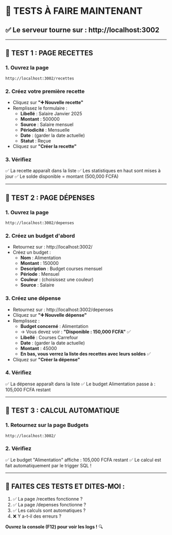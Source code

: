 # 🧪 TESTS À FAIRE MAINTENANT

## ✅ **Le serveur tourne sur : http://localhost:3002**

---

## 🎯 **TEST 1 : PAGE RECETTES**

### **1. Ouvrez la page**
```
http://localhost:3002/recettes
```

### **2. Créez votre première recette**
- Cliquez sur **"➕ Nouvelle recette"**
- Remplissez le formulaire :
  - **Libellé** : Salaire Janvier 2025
  - **Montant** : 500000
  - **Source** : Salaire mensuel
  - **Périodicité** : Mensuelle
  - **Date** : (garder la date actuelle)
  - **Statut** : Reçue
- Cliquez sur **"Créer la recette"**

### **3. Vérifiez**
✅ La recette apparaît dans la liste
✅ Les statistiques en haut sont mises à jour
✅ Le solde disponible = montant (500,000 FCFA)

---

## 🎯 **TEST 2 : PAGE DÉPENSES**

### **1. Ouvrez la page**
```
http://localhost:3002/depenses
```

### **2. Créez un budget d'abord**
- Retournez sur : http://localhost:3002/
- Créez un budget :
  - **Nom** : Alimentation
  - **Montant** : 150000
  - **Description** : Budget courses mensuel
  - **Période** : Mensuel
  - **Couleur** : (choisissez une couleur)
  - **Source** : Salaire

### **3. Créez une dépense**
- Retournez sur : http://localhost:3002/depenses
- Cliquez sur **"➕ Nouvelle dépense"**
- Remplissez :
  - **Budget concerné** : Alimentation
  - → Vous devez voir : **"Disponible : 150,000 FCFA"** ✅
  - **Libellé** : Courses Carrefour
  - **Date** : (garder la date actuelle)
  - **Montant** : 45000
  - **En bas, vous verrez la liste des recettes avec leurs soldes** ✅
- Cliquez sur **"Créer la dépense"**

### **4. Vérifiez**
✅ La dépense apparaît dans la liste
✅ Le budget Alimentation passe à : 105,000 FCFA restant

---

## 🎯 **TEST 3 : CALCUL AUTOMATIQUE**

### **1. Retournez sur la page Budgets**
```
http://localhost:3002/
```

### **2. Vérifiez**
✅ Le budget "Alimentation" affiche : 105,000 FCFA restant
✅ Le calcul est fait automatiquement par le trigger SQL !

---

## 📸 **FAITES CES TESTS ET DITES-MOI :**

1. ✅ La page /recettes fonctionne ?
2. ✅ La page /depenses fonctionne ?
3. ✅ Les calculs sont automatiques ?
4. ❌ Y a-t-il des erreurs ?

**Ouvrez la console (F12) pour voir les logs !** 🔍

